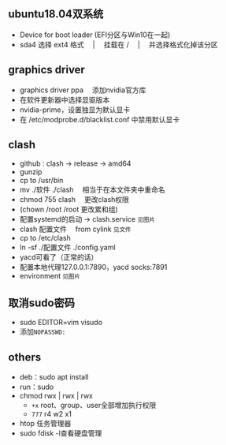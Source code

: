 ## ubuntu18.04双系统

- Device for boot loader (EFI分区与Win10在一起)
- sda4 选择 ext4 格式 &emsp;|&emsp; 挂载在 / &emsp;|&emsp; 并选择格式化掉该分区 

## graphics driver

- graphics driver ppa &emsp;添加nvidia官方库
- 在软件更新器中选择显驱版本
- nvidia-prime，设置独显为默认显卡
- 在 /etc/modprobe.d/blacklist.conf 中禁用默认显卡

## clash

- github : clash -> release -> amd64
- gunzip
- cp to /usr/bin
- mv ./软件 ./clash &emsp;相当于在本文件夹中重命名
- chmod 755 clash &emsp;更改clash权限
- (chown /root /root 更改累和组)
- 配置systemd的启动 -> clash.service  `见图片`
- clash 配置文件  &emsp;from cylink  `见文件`
- cp to /etc/clash
- ln -sf ./配置文件 ./config.yaml
- yacd可看了（正常的话）
- 配置本地代理127.0.0.1:7890，yacd socks:7891
- environment `见图片`

## 取消sudo密码
- sudo EDITOR=vim visudo
- 添加`NOPASSWD: `

## others
- deb：sudo apt install
- run：sudo
- chmod rwx | rwx | rwx
    - `+x` root、group、user全部增加执行权限
    - `777` r4 w2 x1
- htop 任务管理器
- sudo fdisk -l查看硬盘管理